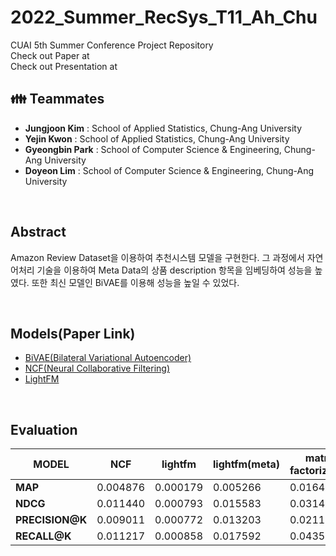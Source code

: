 # 2022_Summer_RecSys_T11_Ah_Chu
CUAI 5th Summer Conference Project Repository   
Check out Paper at    
Check out Presentation at   

## 👪 Teammates
- **Jungjoon Kim** : School of Applied Statistics, Chung-Ang University
- **Yejin Kwon** : School of Applied Statistics, Chung-Ang University
- **Gyeongbin Park** : School of Computer Science & Engineering, Chung-Ang University
- **Doyeon Lim** : School of Computer Science & Engineering, Chung-Ang University

<br>

## Abstract
Amazon Review Dataset을 이용하여 추천시스템 모델을 구현한다. 그 과정에서 자연어처리 기술을 이용하여 Meta Data의 상품 description 항목을 임베딩하여 성능을 높였다. 또한 최신 모델인 BiVAE를 이용해 성능을 높일 수 있었다. 

<br>

## Models(Paper Link)
- [BiVAE(Bilateral Variational Autoencoder)](https://dl.acm.org/doi/pdf/10.1145/3437963.3441759)
- [NCF(Neural Collaborative Filtering)](https://liqiangnie.github.io/paper/p173-he.pdf)
- [LightFM](http://ceur-ws.org/Vol-1448/paper4.pdf)

<br>

## Evaluation
|**MODEL**|**NCF**|**lightfm**|**lightfm(meta)**|**matrix factorization**|**matrix factorization(meta)**|**BIVAE**|
|---|---|---|---|---|---|---|
|**MAP**|0.004876|0.000179|0.005266|0.016408|0.016474|0.036288|
|**NDCG**|0.011440|0.000793|0.015583|0.031498|0.032077|0.085151|
|**PRECISION@K**|0.009011|0.000772|0.013203|0.021136|0.020952|0.057221|
|**RECALL@K**|0.011217|0.000858|0.017592|0.043550|0.042821|0.058966|


